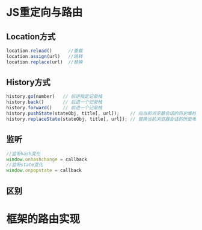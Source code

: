 # JS重定向与路由

## Location方式

```js
location.reload()	   //重载
location.assign(url)   //跳转
location.replace(url)  //替换
```

## History方式

```js
history.go(number)   // 前进指定记录栈
history.back() 		 // 后退一个记录栈
history.forward()	 // 前进一个记录栈
history.pushState(stateObj, title[, url]);    // 向当前浏览器会话的历史堆栈中添加一个状态
history.replaceState(stateObj, title[, url]); // 替换当前浏览器会话的历史堆栈中的当前状态
```

## 监听

```js
//监听hash变化
window.onhashchange = callback
//监听state变化
window.onpopstate = callback
```

## 区别

# 框架的路由实现

